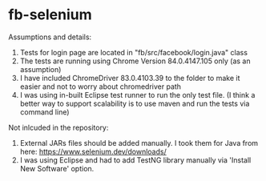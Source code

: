 # fb-selenium

Assumptions and details:

1. Tests for login page are located in "fb/src/facebook/login.java" class
2. The tests are running using Chrome Version 84.0.4147.105 only (as an assumption)
3. I have included ChromeDriver 83.0.4103.39 to the folder to make it easier and not to worry about chromedriver path
4. I was using in-built Eclipse test runner to run the only test file. 
   (I think a better way to support scalability is to use maven and run the tests via command line)

Not inlcuded in the repository:

1. External JARs files should be added manually. I took them for Java from here: https://www.selenium.dev/downloads/
2. I was using Eclipse and had to add TestNG library manually via 'Install New Software' option.
